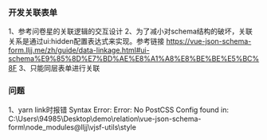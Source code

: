 ### 开发关联表单
1、参考问卷星的关联逻辑的交互设计
2、为了减小对schema结构的破坏，关联关系是通过ui:hidden配置表达式来实现。参考链接 https://vue-json-schema-form.lljj.me/zh/guide/data-linkage.html#ui-schema%E9%85%8D%E7%BD%AE%E8%A1%A8%E8%BE%BE%E5%BC%8F
3、只能同层表单进行关联

### 问题
1、yarn link时报错
Syntax Error: Error: No PostCSS Config found in: C:\Users\94985\Desktop\demo\relation\vue-json-schema-form\node_modules\@lljj\vjsf-utils\style
